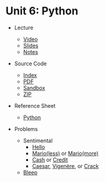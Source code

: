 # Unit 6: Python

* Lecture
  * [Video](https://video.cs50.net/2018/fall/lectures/6)
  * [Slides](https://cdn.cs50.net/2018/fall/lectures/6/lecture6.pdf)
  * [Notes](notes)

* Source Code
  * [Index](https://cdn.cs50.net/2018/fall/lectures/6/src6/)
  * [PDF](https://cdn.cs50.net/2018/fall/lectures/6/src6.pdf)
  * [Sandbox](https://sandbox.cs50.io/bf2e6473-45bc-4ac4-bee2-7cd9b89aa6a8)
  * [ZIP](https://cdn.cs50.net/2018/fall/lectures/6/src6.zip)

* Reference Sheet
  * [Python](https://ap.cs50.school/assets/pdfs/python.pdf)
  
* Problems
  <!--* [Analyze This](https://docs.cs50.net/2019/ap/problems/analyze/analyze.html)-->
  * Sentimental
    * [Hello](https://docs.cs50.net/2019/ap/problems/sentimental/hello/sentimental.html)
    * [Mario(less)](https://docs.cs50.net/2019/ap/problems/sentimental/mario/less/sentimental.html) or [Mario(more)](https://docs.cs50.net/2019/ap/problems/sentimental/mario/more/sentimental.html)
    * [Cash](https://docs.cs50.net/2019/ap/problems/sentimental/cash/sentimental.html) or [Credit](https://docs.cs50.net/2019/ap/problems/sentimental/credit/sentimental.html)
    * [Caesar](https://docs.cs50.net/2019/ap/problems/sentimental/caesar/sentimental.html), [Vigenère](https://docs.cs50.net/2019/ap/problems/sentimental/vigenere/sentimental.html), or [Crack](https://docs.cs50.net/2019/ap/problems/sentimental/crack/sentimental.html)
  * [Bleep](https://docs.cs50.net/2019/ap/problems/bleep/bleep.html)




